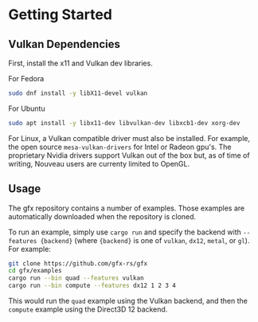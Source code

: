 # Getting Started

## Vulkan Dependencies

First, install the x11 and Vulkan dev libraries.

For Fedora

```bash
sudo dnf install -y libX11-devel vulkan
```

For Ubuntu

```bash
sudo apt install -y libx11-dev libvulkan-dev libxcb1-dev xorg-dev

```

For Linux, a Vulkan compatible driver must also be installed. For example, the open source ``` mesa-vulkan-drivers ``` for Intel or Radeon gpu's. The proprietary Nvidia drivers support Vulkan out of the box but, as of time of writing, Nouveau users are currenty limited to OpenGL.

## Usage

The gfx repository contains a number of examples. Those examples are automatically downloaded when the repository is cloned.

To run an example, simply use `cargo run` and specify the backend with `--features {backend}` (where `{backend}` is one of `vulkan`, `dx12`, `metal`, or `gl`). For example:

```bash
git clone https://github.com/gfx-rs/gfx
cd gfx/examples
cargo run --bin quad --features vulkan
cargo run --bin compute --features dx12 1 2 3 4
```

This would run the `quad` example using the Vulkan backend, and then the `compute` example using the Direct3D 12 backend.
